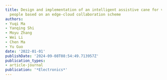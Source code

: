 ```yaml
---
title: Design and implementation of an intelligent assistive cane for visually impaired
  people based on an edge-cloud collaboration scheme
authors:
- Yuqi Ma
- Yanqing Shi
- Moyu Zhang
- Wei Li
- Chen Ma
- Yu Guo
date: '2022-01-01'
publishDate: '2024-09-08T08:54:49.713957Z'
publication_types:
- article-journal
publication: '*Electronics*'
---
```

